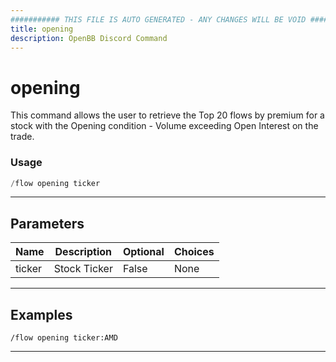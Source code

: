 ```yaml
---
########### THIS FILE IS AUTO GENERATED - ANY CHANGES WILL BE VOID ###########
title: opening
description: OpenBB Discord Command
---
```


# opening

This command allows the user to retrieve the Top 20 flows by premium for a stock with the Opening condition - Volume exceeding Open Interest on the trade.

### Usage

```python wordwrap
/flow opening ticker
```

---

## Parameters

| Name | Description | Optional | Choices |
| ---- | ----------- | -------- | ------- |
| ticker | Stock Ticker | False | None |


---

## Examples

```
/flow opening ticker:AMD
```
---
